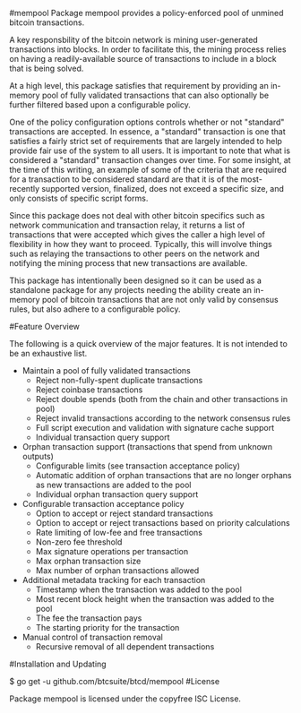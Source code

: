 #mempool
Package mempool provides a policy-enforced pool of unmined bitcoin transactions.

A key responsbility of the bitcoin network is mining user-generated transactions into blocks. In order to facilitate this, the mining process relies on having a readily-available source of transactions to include in a block that is being solved.

At a high level, this package satisfies that requirement by providing an in-memory pool of fully validated transactions that can also optionally be further filtered based upon a configurable policy.

One of the policy configuration options controls whether or not "standard" transactions are accepted. In essence, a "standard" transaction is one that satisfies a fairly strict set of requirements that are largely intended to help provide fair use of the system to all users. It is important to note that what is considered a "standard" transaction changes over time. For some insight, at the time of this writing, an example of some of the criteria that are required for a transaction to be considered standard are that it is of the most-recently supported version, finalized, does not exceed a specific size, and only consists of specific script forms.

Since this package does not deal with other bitcoin specifics such as network communication and transaction relay, it returns a list of transactions that were accepted which gives the caller a high level of flexibility in how they want to proceed. Typically, this will involve things such as relaying the transactions to other peers on the network and notifying the mining process that new transactions are available.

This package has intentionally been designed so it can be used as a standalone package for any projects needing the ability create an in-memory pool of bitcoin transactions that are not only valid by consensus rules, but also adhere to a configurable policy.

#Feature Overview

The following is a quick overview of the major features. It is not intended to be an exhaustive list.

* Maintain a pool of fully validated transactions
    -   Reject non-fully-spent duplicate transactions
    -   Reject coinbase transactions
    -   Reject double spends (both from the chain and other transactions in pool)
    -   Reject invalid transactions according to the network consensus rules
    -   Full script execution and validation with signature cache support
    -   Individual transaction query support
* Orphan transaction support (transactions that spend from unknown outputs)
    -   Configurable limits (see transaction acceptance policy)
    -   Automatic addition of orphan transactions that are no longer orphans as new transactions are added to the pool
    -   Individual orphan transaction query support
* Configurable transaction acceptance policy
    -   Option to accept or reject standard transactions
    -   Option to accept or reject transactions based on priority calculations
    -   Rate limiting of low-fee and free transactions
    -   Non-zero fee threshold
    -   Max signature operations per transaction
    -   Max orphan transaction size
    -   Max number of orphan transactions allowed
* Additional metadata tracking for each transaction
    -   Timestamp when the transaction was added to the pool
    -   Most recent block height when the transaction was added to the pool
    -   The fee the transaction pays
    -   The starting priority for the transaction
* Manual control of transaction removal
    -   Recursive removal of all dependent transactions

#Installation and Updating

$ go get -u github.com/btcsuite/btcd/mempool
#License

Package mempool is licensed under the copyfree ISC License. 
